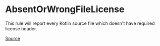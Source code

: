 # AbsentOrWrongFileLicense

This rule will report every Kotlin source file which doesn't have required license header.


[Source](https://arturbosch.github.io/detekt/comments.html#absentorwrongfilelicense)
